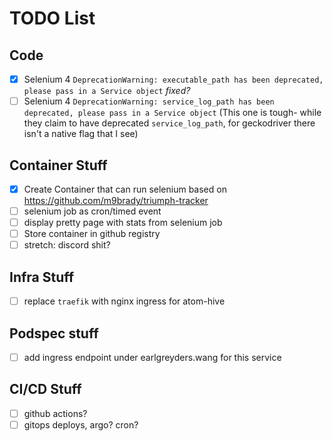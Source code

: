 # TODO List

## Code
- [x] Selenium 4 `DeprecationWarning: executable_path has been deprecated, please pass in a Service object` _fixed?_
- [ ] Selenium 4 `DeprecationWarning: service_log_path has been deprecated, please pass in a Service object`
(This one is tough- while they claim to have deprecated `service_log_path`, for geckodriver there isn't a native flag that I see)

## Container Stuff
- [x] Create Container that can run selenium based on https://github.com/m9brady/triumph-tracker
- [ ] selenium job as cron/timed event
- [ ] display pretty page with stats from selenium job
- [ ] Store container in github registry
- [ ] stretch: discord shit?

## Infra Stuff
- [ ] replace `traefik` with nginx ingress for atom-hive

## Podspec stuff
- [ ] add ingress endpoint under earlgreyders.wang for this service

## CI/CD Stuff
- [ ] github actions?
- [ ] gitops deploys, argo? cron?
